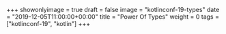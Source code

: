 +++
showonlyimage = true
draft = false
image = "kotlinconf-19-types"
date = "2019-12-05T11:00:00+00:00"
title = "Power Of Types"
weight = 0
tags = ["kotlinconf-19", "kotlin"]
+++
